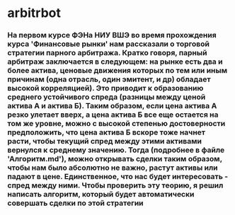 # arbitrbot
### На первом курсе ФЭНа НИУ ВШЭ во время прохождения курса 'Финансовые рынки' нам рассказали о торговой стратегии парного арбитража. Кратко говоря, парный арбитраж заключается в следующем: на рынке есть два и более актива, ценовые движения которых по тем или иным причинам (одна отрасль, один эмитент, и др) обладает высокой корреляцией). Это приводит к образованию среднего устойчивого спреда (разницы между ценой актива А и актива Б). Таким образом, если цена актива А резко улетает вверх, а цена актива Б все еще остается на том же уровне, можно с высокой степенью достоверности предположить, что цена актива Б вскоре тоже начнет расти, чтобы текущий спред между этими активами вернулся к среднему значению. Тогда (подробнее в файле 'Алгоритм.md'), можно открывать сделки таким образом, чтобы нам было абсолютно не важно, растут активы или падают в цене. Единственное, что нас будет интересовать - спред между ними. Чтобы проверить эту теорию, я решил написать алгоритм, который будет автоматически совершать сделки по этой стратегии
